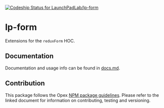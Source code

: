 [ ![Codeship Status for LaunchPadLab/lp-form](https://app.codeship.com/projects/75ee17e0-9003-0135-1d5e-36d54fbb9242/status?branch=master)](https://app.codeship.com/projects/250119)

# lp-form
Extensions for the `reduxForm` HOC.

## Documentation 
Documentation and usage info can be found in [docs.md](docs.md).

## Contribution
This package follows the Opex [NPM package guidelines](https://github.com/LaunchPadLab/opex/blob/master/gists/npm-package-guidelines.md). Please refer to the linked document for information on contributing, testing and versioning.